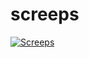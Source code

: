# screeps

[![Screeps](https://circleci.com/gh/Sornii/screeps.svg?style=svg)](https://app.circleci.com/pipelines/github/Sornii/screeps)
